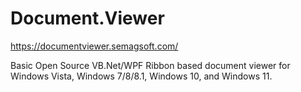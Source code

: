 # Document.Viewer
https://documentviewer.semagsoft.com/

Basic Open Source VB.Net/WPF Ribbon based document viewer for Windows Vista, Windows 7/8/8.1, Windows 10, and Windows 11.
